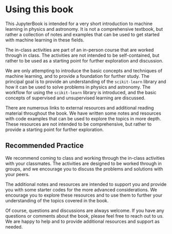 # Using this book

This JupyterBook is intended for a very short introduction to machine learning in physics and astronomy. It is not a comprehensive textbook, but rather a collection of notes and examples that can be used to get started with machine learning in these fields.

The in-class activities are part of an in-person course that are worked through in class. The activities are not intended to be self-contained, but rather to be used as a starting point for further exploration and discussion. 

We are only attempting to introduce the basic concepts and techniques of machine learning, and to provide a foundation for further study. The principal goal is to provide an understanding of the `scikit-learn` library and how it can be used to solve problems in physics and astronomy. The workflow for using the `scikit-learn` library is introduced, and the basic concepts of supervised and unsupervised learning are discussed.

There are numerous links to external resources and additional reading material throughout the book. We have written some notes and resources with code examples that can be used to explore the topics in more depth. These resources are not intended to be comprehensive, but rather to provide a starting point for further exploration.

## Recommended Practice

We recommend coming to class and working through the in-class activities with your classmates. The activities are designed to be worked through in groups, and we encourage you to discuss the problems and solutions with your peers.

The additional notes and resources are intended to support you and provide you with some starter codes for the more advanced considerations. We encourage you to explore these resources and to use them to further your understanding of the topics covered in the book.

Of course, questions and discussions are always welcome. If you have any questions or comments about the book, please feel free to reach out to us. We are happy to help and to provide additional resources and support as needed.